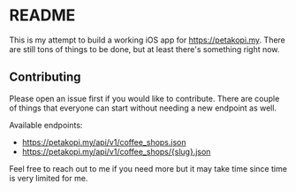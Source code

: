# README

This is my attempt to build a working iOS app for https://petakopi.my. There are still tons of things to be done, but at least there's something right now.

## Contributing

Please open an issue first if you would like to contribute. There are couple of things that everyone can start without needing a new endpoint as well.

Available endpoints:
- https://petakopi.my/api/v1/coffee_shops.json
- https://petakopi.my/api/v1/coffee_shops/{slug}.json

Feel free to reach out to me if you need more but it may take time since time is very limited for me.
